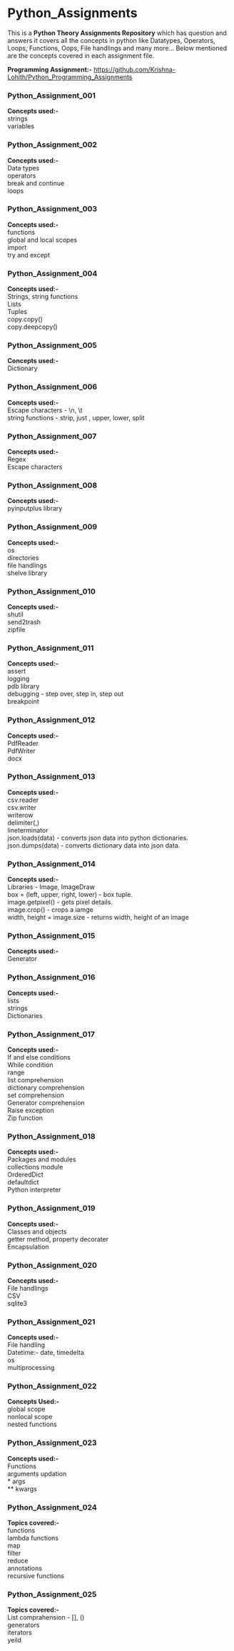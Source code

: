 # Python_Assignments

This is a **Python Theory Assignments Repository** which has question and answers it covers all the concepts in python like Datatypes, Operators, Loops, Functions, Oops, File handlings and many more... Below mentioned are the concepts covered in each assignment file.

**Programming Assignment:-**  https://github.com/Krishna-Lohith/Python_Programming_Assignments

### Python_Assignment_001   
**Concepts used:-**    
strings  
variables   

### Python_Assignment_002    
**Concepts used:-**    
Data types    
operators    
break and continue    
loops    

### Python_Assignment_003    
**Concepts used:-**      
functions    
global and local scopes    
import    
try and except     


### Python_Assignment_004    
**Concepts used:-**      
Strings, string functions       
Lists     
Tuples     
copy.copy()     
copy.deepcopy()    
 

### Python_Assignment_005    
**Concepts used:-**    
Dictionary     


### Python_Assignment_006   
**Concepts used:-**      
Escape characters - \n, \t    
string functions - strip, just , upper, lower, split  


### Python_Assignment_007   
**Concepts used:-**      
Regex    
Escape characters    


### Python_Assignment_008    
**Concepts used:-**       
pyinputplus library  


### Python_Assignment_009     
**Concepts used:-**     
os     
directories     
file handlings    
shelve library    


### Python_Assignment_010  
**Concepts used:-**  
shutil  
send2trash  
zipfile  


### Python_Assignment_011    
**Concepts used:-**    
assert  
logging  
pdb library  
debugging - step over, step in, step out    
breakpoint   

### Python_Assignment_012  
**Concepts used:-**     
PdfReader    
PdfWriter    
docx     

### Python_Assignment_013  
**Concepts used:-**    
csv.reader    
csv.writer    
writerow   
delimiter(,)  
lineterminator  
json.loads(data) - converts json data into python dictionaries.  
json.dumps(data) - converts dictionary data into json data.  


### Python_Assignment_014     
**Concepts used:-**       
Libraries - Image, ImageDraw    
box = (left, upper, right, lower) - box tuple.    
image.getpixel()  - gets pixel details.      
image.crop() - crops a iamge      
width, height = image.size - returns width, height of an image    


### Python_Assignment_015  
**Concepts used:-**    
Generator  


### Python_Assignment_016  
**Concepts used:-**    
lists    
strings    
Dictionaries  

### Python_Assignment_017  
**Concepts used:-**  
If and else conditions    
While condition    
range    
list comprehension    
dictionary comprehension    
set comprehension  
Generator comprehension  
Raise exception    
Zip function  

### Python_Assignment_018  
**Concepts used:-**    
Packages and modules      
collections module    
OrderedDict  
defaultdict  
Python interpreter   

### Python_Assignment_019   
**Concepts used:-**    
Classes and objects     
getter method, property decorater  
Encapsulation    

### Python_Assignment_020  
**Concepts used:-**  
File handlings  
CSV  
sqlite3  

### Python_Assignment_021  
**Concepts used:-**   
File handling  
Datetime:- date, timedelta  
os    
multiprocessing    

### Python_Assignment_022   
**Concepts Used:-**  
global scope  
nonlocal scope  
nested functions  

### Python_Assignment_023  
**Concepts used:-**  
Functions  
arguments updation  
\* args  
\** kwargs  

### Python_Assignment_024  
**Topics covered:-**  
functions  
lambda functions  
map  
filter  
reduce  
annotations  
recursive functions  

### Python_Assignment_025  
**Topics covered:-**  
List comprahension - [], ()  
generators  
iterators  
yeild   
